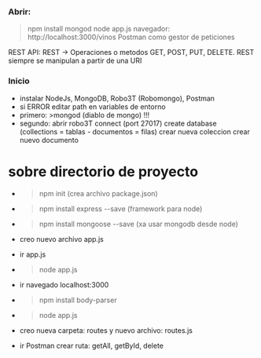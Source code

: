 ### Abrir:
>npm install
>mongod
>node app.js
navegador: http://localhost:3000/vinos
Postman como gestor de peticiones

REST API:
REST -> Operaciones o metodos GET, POST, PUT, DELETE. REST siempre se manipulan a partir de una URI
### Inicio
- instalar NodeJs, MongoDB, Robo3T (Robomongo), Postman
- si ERROR editar path en variables de entorno
- primero: >mongod (diablo de mongo) !!!
- segundo: abrir robo3T
  connect (port 27017)
  create database (collections = tablas - documentos = filas)
  crear nueva coleccion
  crear nuevo documento
# sobre directorio de proyecto
- >npm init (crea archivo package.json)
- >npm install express --save (framework para node)
- >npm install mongoose --save (xa usar mongodb desde node)
- creo nuevo archivo app.js
- ir app.js
- >node app.js
- ir navegado localhost:3000
- >npm install body-parser
- >node app.js

- creo nueva carpeta: routes y nuevo archivo: routes.js

- ir Postman
  crear ruta: getAll, getById, delete